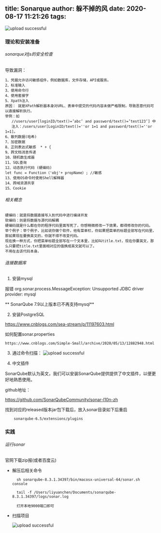 title: Sonarque
author: 躲不掉的风
date: 2020-08-17 11:21:26
tags:
---
![upload successful](/images/pasted-126.png)
### 理论和安装准备
###### sonarque对js的安全检查
导致漏洞：

    1、凭据允许访问敏感组件，例如数据库，文件存储，API或服务。 
    2、标准输入
    3、使用命令行
    4、使用套接字
    5、Xpath注入    
    原因： 就是XPath解析器本身对URL、表单中提交的代码内容未做严格限制，导致恶意代码可以直接解析执行。
    举例：如
       //users/user[loginID/text()=’abc’ and password/text()=’test123’] 中
       注入：/users/user[LoginID/text()=''or 1=1 and password/text()=''or 1=1]。
    6、散列数据(哈希)
    7、加密数据
    8、正则表达式敏感  * + {
    9、跨文档消息传递
    10、随机数生成器
    11、SQL查询
    12、动态执行代码 (硬编码)
    let func = Function（'obj'+ propName）; //敏感
    13、使用OS命令时使用Shell解释器
    14、跨域资源共享
    15、Cookie
    
######  相关概念    
    
    硬编码：就是将数据直接写入到代码中进行编译开发
    软编码：则是将数据与源代码解耦
    硬编码就是什么都在你的程序代码里面写死了，你想稍微修改一下效果，都得修改你的代码。
    举个例子：举个例子，比如说你做个软件，他有菜单栏，你如果把菜单的标题全部写在代码里，那如果现在要换英文的，你就不得不改变代码。
    现在换一种方式，你把菜单标题全部写在一个文本里，比如叫title.txt，现在你要英文，那么只要把title.txt里面相对应的值换成英文就可以了。
    不用在去该代码本身。
   
######  连接数据库
 1. 安装mysql
 
 报错 org.sonar.process.MessageException: Unsupported JDBC driver provider: mysql
 
 ** SonarQube 7.9以上版本已不再支持mysql**

 2. 安装PostgreSQL 

 https://www.cnblogs.com/sea-stream/p/11197603.html

 如何配置sonar.properties

	https://www.cnblogs.com/Simple-Small/archive/2020/05/13/12882948.html    
 
 3. 通过命令扫描：
![upload successful](/images/pasted-129.png)

 4. 中文插件
 
  SonarQube默认为英文，我们可以安装SonarQube提供提供了中文插件，以便更好地熟悉使用。

  github地址：

  https://github.com/SonarQubeCommunity/sonar-l10n-zh

  找到对应的released版本jar包下载后，放入sonar目录如下后重启

  		sonarqube-6.5/extensions/plugins
        

###  实践
######  运行sonar

官网下载zip报(或者百度云)

- 解压后相关命令

		sh sonarqube-8.3.1.34397/bin/macosx-universal-64/sonar.sh  console
        
        tail -f /Users/liyuanchen/Documents/sonarqube-8.3.1.34397/logs/sonar.log
        
        打开本地9000端口即可
      
- 扫描项目

   ![upload successful](/images/pasted-130.png)
